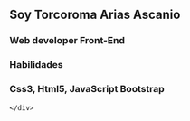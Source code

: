 <!DOCTYPE html>
<html lang="en">
<head>
    <meta charset="UTF-8">
    <meta http-equiv="X-UA-Compatible" content="IE=edge">
    <meta name="viewport" content="width=device-width, initial-scale=1.0">
  
</head>
<body>
    <h2 aling="center">Soy Torcoroma Arias Ascanio</h2>
    <div class="text-center">
            <h3>Web developer Front-End</h3>
            <h3>Habilidades</h3>
    <h3>Css3, Html5, JavaScript Bootstrap</h3>
        
    </div>
  
</body>
</html>

